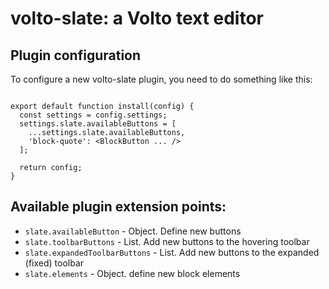 # volto-slate: a Volto text editor

## Plugin configuration

To configure a new volto-slate plugin, you need to do something like this:

```

export default function install(config) {
  const settings = config.settings;
  settings.slate.availableButtons = [
    ...settings.slate.availableButtons,
    'block-quote': <BlockButton ... />
  ];

  return config;
}

```

## Available plugin extension points:

- `slate.availableButton` - Object. Define new buttons
- `slate.toolbarButtons` - List. Add new buttons to the hovering toolbar
- `slate.expandedToolbarButtons` - List. Add new buttons to the expanded (fixed) toolbar
- `slate.elements` - Object. define new block elements

